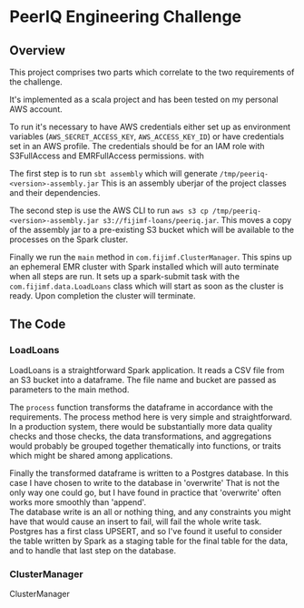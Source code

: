 # PeerIQ Engineering Challenge

## Overview

This project comprises two parts which correlate to the two requirements of the challenge.  

It's implemented as a scala project and has been tested on my personal AWS account.

To run it's necessary to have AWS credentials either set up as environment variables (`AWS_SECRET_ACCESS_KEY`, `AWS_ACCESS_KEY_ID`) or have credentials set in an AWS profile.  The credentials should be for an IAM role with S3FullAccess and EMRFullAccess permissions. with 

The first step is to run `sbt assembly` which will generate `/tmp/peeriq-<version>-assembly.jar` This is an assembly uberjar of the project classes and their dependencies.

The second step is use the AWS CLI to run `aws s3 cp /tmp/peeriq-<version>-assembly.jar s3://fijimf-loans/peeriq.jar`.  This moves a copy of the assembly jar to a pre-existing S3 bucket which will be available to the processes on the Spark cluster.

Finally we run the `main` method in `com.fijimf.ClusterManager`.  This spins up an ephemeral EMR cluster with Spark installed which will auto terminate when all steps are run.  It sets up a spark-submit task with the `com.fijimf.data.LoadLoans` class which will start as soon as the cluster is ready.  Upon completion the cluster will terminate.

## The Code

### LoadLoans

LoadLoans is a straightforward Spark application.  It reads a CSV file from an S3 bucket into a dataframe.  The file name and bucket are passed as parameters to the main method.

The `process` function transforms the dataframe in accordance with the requirements.  The process method here is very simple and straightforward.  In a production system, there would be substantially more data quality checks and those checks, the data transformations, and aggregations would probably be grouped together thematically into functions, or traits which might be shared among applications.

Finally the transformed dataframe is written to a Postgres database.  In this case I have chosen to write to the database in 'overwrite'  That is not the only way one could go, but I have found in practice that 'overwrite' often works more smoothly than 'append'.  
The database write is an all or nothing thing, and any constraints you might have that would cause an insert to fail, will fail the whole write task.  Postgres has a first class UPSERT, and so I've found it useful to consider the table written by Spark as a staging table for the final table for the data, and to handle that last step on the database.

  
### ClusterManager

ClusterManager 
